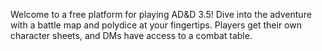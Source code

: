 Welcome to a free platform for playing AD&D 3.5!
Dive into the adventure with a battle map and polydice at your fingertips.
Players get their own character sheets, and DMs have access to a combat table.